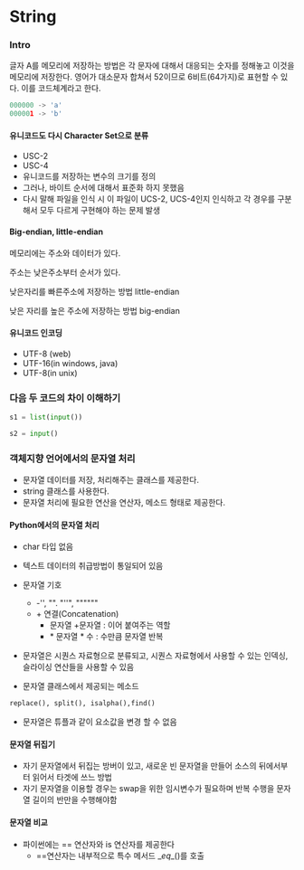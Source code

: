 # String

### Intro

글자 A를 메모리에 저장하는 방법은 각 문자에 대해서 대응되는 숫자를 정해놓고 이것을 메모리에 저장한다. 영어가 대소문자 합쳐서 52이므로 6비트(64가지)로 표현할 수 있다. 이를 코드체계라고 한다. 

```  python
000000 -> 'a'
000001 -> 'b'
```

#### 유니코드도 다시 Character Set으로 분류

- USC-2
- USC-4
- 유니코드를 저장하는 변수의 크기를 정의
- 그러나, 바이트 순서에 대해서 표준화 하지 못했음
- 다시 말해 파일을 인식 시 이 파일이 UCS-2, UCS-4인지 인식하고 각 경우를 구분해서 모두 다르게 구현해야 하는 문제 발생

#### Big-endian, little-endian

메모리에는 주소와 데이터가 있다. 

주소는 낮은주소부터 순서가 있다. 

낮은자리를 빠른주소에 저장하는 방법 little-endian

낮은 자리를 높은 주소에 저장하는 방법 big-endian

#### 유니코드 인코딩

- UTF-8 (web)
- UTF-16(in windows, java)
- UTF-8(in unix)



### 다음 두 코드의 차이 이해하기

```python
s1 = list(input())

s2 = input()
```





### 객체지향 언어에서의 문자열 처리

- 문자열 데이터를 저장, 처리해주는 클래스를 제공한다.
-  string 클래스를 사용한다.
- 문자열 처리에 필요한 연산을 연산자, 메소드 형태로 제공한다.



#### Python에서의 문자열 처리

- char 타입 없음
- 텍스트 데이터의 취급방법이 통일되어 있음
- 문자열 기호
  - -'', "". "''", """"""
  - \+ 연결(Concatenation)
    - 문자열 +문자열 : 이어 붙여주는 역할
    - \* 문자열 * 수 : 수만큼 문자열 반복 

- 문자열은 시퀀스 자료형으로 분류되고, 시퀀스 자료형에서 사용할 수 있는 인덱싱, 슬라이싱 연산들을 사용할 수 있음
- 문자열 클래스에서 제공되는 메소드

``` python
replace(), split(), isalpha(),find()
```

- 문자열은 튜플과 같이 요소값을 변경 할 수 없음 



#### 문자열 뒤집기

- 자기 문자열에서 뒤집는 방버이 있고, 새로운 빈 문자열을 만들어 소스의 뒤에서부터 읽어서 타겟에 쓰느 방법
- 자기 문자열을 이용할 경우는 swap을 위한 임시변수가 필요하며 반복 수행을 문자열 길이의 반만을 수행해야함



#### 문자열 비교

- 파이썬에는 == 연산자와 is 연산자를 제공한다
  - ==연산자는 내부적으로 특수 메서드 \__eq__()를 호출

